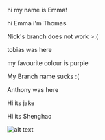 hi my name is Emma!

hi Emma i'm Thomas

Nick's branch does not work >:(

tobias was here



my favourite colour is purple 


My Branch name sucks :(

Anthony was here

Hi its jake

Hi its Shenghao

![alt text]([http://url/to/img.pnghttp://ridermagazine.com/wp-content/uploads/2019/02/Original-Super-Cub.jpg])
